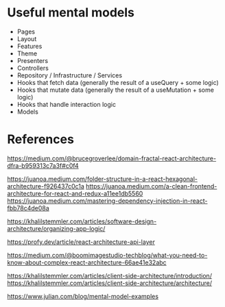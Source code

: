 # Useful mental models

- Pages
- Layout
- Features
- Theme
- Presenters
- Controllers
- Repository / Infrastructure / Services
- Hooks that fetch data (generally the result of a useQuery + some logic)
- Hooks that mutate data (generally the result of a useMutation + some logic)
- Hooks that handle interaction logic
- Models

# References
https://medium.com/@brucegroverlee/domain-fractal-react-architecture-dfra-b959313c7a3f#c0f4

https://juanoa.medium.com/folder-structure-in-a-react-hexagonal-architecture-f926437c0c1a
https://juanoa.medium.com/a-clean-frontend-architecture-for-react-and-redux-a11ee1db5560
https://juanoa.medium.com/mastering-dependency-injection-in-react-fbb78c4de08a

https://khalilstemmler.com/articles/software-design-architecture/organizing-app-logic/

https://profy.dev/article/react-architecture-api-layer

https://medium.com/@boomimagestudio-techblog/what-you-need-to-know-about-complex-react-architecture-66ae41e32abc

https://khalilstemmler.com/articles/client-side-architecture/introduction/
https://khalilstemmler.com/articles/client-side-architecture/architecture/

https://www.julian.com/blog/mental-model-examples
